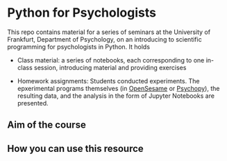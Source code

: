 # Python for Psychologists

This repo contains material for a series of seminars at the University of Frankfurt, 
Department of Psychology, on an introducing to scientific programming for psychologists in 
Python. It holds

- Class material: a series of notebooks, each corresponding to one in-class session, 
introducing material and providing exercises

- Homework assignments: Students conducted experiments. The epxerimental programs themselves 
(in [OpenSesame](cogsci.nl) or [Psychopy](psychopy.org)), the resulting data, and the 
analysis in the  form of Jupyter Notebooks are presented.

## Aim of the course



## How you can use this resource


